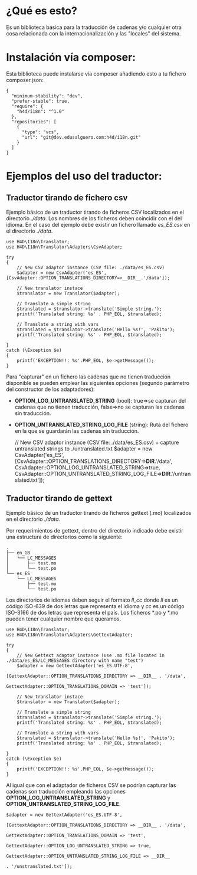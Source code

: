 # ¿Qué es esto?

Es un biblioteca básica para la traducción de cadenas y/o cualquier otra cosa relacionada con la internacionalización y las "locales" del sistema.

# Instalación vía composer:

Esta biblioteca puede instalarse vía composer añadiendo esto a tu fichero composer.json:

    {
      "minimum-stability": "dev",
      "prefer-stable": true,
      "require": {
        "h4d/i18n": "^1.0"
      },
      "repositories": [
        {
          "type": "vcs",
          "url": "git@dev.edusalguero.com:h4d/i18n.git"
        }
      ]
    }
    
# Ejemplos del uso del traductor:

## Traductor tirando de fichero csv

Ejemplo básico de un traductor tirando de ficheros CSV localizados en el directorio _./data_. Los nombres de los ficheros deben coincidir con el del idioma. En el caso del ejemplo debe existir un fichero llamado _es_ES.csv_ en el directorio _./data_.

    use H4D\I18n\Translator;
    use H4D\I18n\Translator\Adapters\CsvAdapter;

    try
    {
        // New CSV adaptor instance (CSV file: ./data/es_ES.csv)
        $adapter = new CsvAdapter('es_ES', [CsvAdapter::OPTION_TRANSLATIONS_DIRECTORY=>__DIR__.'/data']);
    
        // New translator instace
        $translator = new Translator($adapter);
    
        // Translate a simple string
        $translated = $translator->translate('Simple string.');
        printf('Translated string: %s' . PHP_EOL, $translated);
    
        // Translate a string with vars
        $translated = $translator->translate('Hello %s!', 'Pakito');
        printf('Translated string: %s' . PHP_EOL, $translated);
    
    }
    catch (\Exception $e)
    {
        printf('EXCEPTION!!: %s'.PHP_EOL, $e->getMessage());
    }

Para "capturar" en un fichero las cadenas que no tienen traducción disponible se pueden emplear las siguientes opciones (segundo parámetro del constructor de los adaptadores):

- __OPTION_LOG_UNTRANSLATED_STRING__ (bool): true=>se capturan del cadenas que no tienen traducción, false=>no se capturan las cadenas sin traducción.
- __OPTION_UNTRANSLATED_STRING_LOG_FILE__ (string): Ruta del fichero en la que se guardarán las cadenas sin traducción.


    // New CSV adaptor instance (CSV file: ./data/es_ES.csv) + capture untranslated strings to ./untranslated.txt
    $adapter = new CsvAdapter('es_ES', [CsvAdapter::OPTION_TRANSLATIONS_DIRECTORY=>__DIR__.'/data',
                                        CsvAdapter::OPTION_LOG_UNTRANSLATED_STRING=>true,
                                        CsvAdapter::OPTION_UNTRANSLATED_STRING_LOG_FILE=>__DIR__.'/untranslated.txt']);

## Traductor tirando de gettext

Ejemplo básico de un traductor tirando de ficheros gettext (.mo) localizados en el directorio _./data_. 

Por requerimientos de gettext, dentro del directorio indicado debe existir una estructura de directorios como la siguiente:

    .
    ├── en_GB
    │   └── LC_MESSAGES
    │       ├── test.mo
    │       └── test.po
    └── es_ES
        └── LC_MESSAGES
            ├── test.mo
            └── test.po

Los directorios de idiomas deben seguir el formato _ll_cc_ donde _ll_ es un código ISO-639 de dos letras que representa el idioma y _cc_ es un código ISO-3166 de dos letras que representa el país. Los ficheros *.po y *.mo pueden tener cualquier nombre que queramos.
 

    use H4D\I18n\Translator;
    use H4D\I18n\Translator\Adapters\GettextAdapter;
    
    try
    {
        // New Gettext adaptor instance (use .mo file located in ./data/es_ES/LC_MESSAGES directory with name "test")
        $adapter = new GettextAdapter('es_ES.UTF-8',
                                      [GettextAdapter::OPTION_TRANSLATIONS_DIRECTORY => __DIR__ . '/data',
                                       GettextAdapter::OPTION_TRANSLATIONS_DOMAIN => 'test']);
    
        // New translator instace
        $translator = new Translator($adapter);
    
        // Translate a simple string
        $translated = $translator->translate('Simple string.');
        printf('Translated string: %s' . PHP_EOL, $translated);
    
        // Translate a string with vars
        $translated = $translator->translate('Hello %s!', 'Pakito');
        printf('Translated string: %s' . PHP_EOL, $translated);
    
    }
    catch (\Exception $e)
    {
        printf('EXCEPTION!!: %s'.PHP_EOL, $e->getMessage());
    }

Al igual que con el adaptador de ficheros CSV se podrían capturar las cadenas son traducción empleando las opciones __OPTION_LOG_UNTRANSLATED_STRING__ y __OPTION_UNTRANSLATED_STRING_LOG_FILE__.

    $adapter = new GettextAdapter('es_ES.UTF-8',
                                  [GettextAdapter::OPTION_TRANSLATIONS_DIRECTORY => __DIR__ . '/data',
                                   GettextAdapter::OPTION_TRANSLATIONS_DOMAIN => 'test',
                                   GettextAdapter::OPTION_LOG_UNTRANSLATED_STRING => true,
                                   GettextAdapter::OPTION_UNTRANSLATED_STRING_LOG_FILE => __DIR__
                                                                                          . '/unstranslated.txt']);
